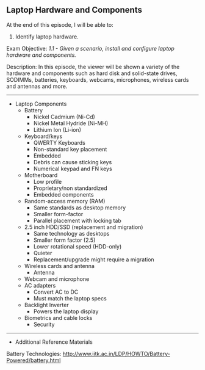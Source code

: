 ## Laptop Hardware and Components

At the end of this episode, I will be able to:

1. Identify laptop hardware.

Exam Objective: *1.1 - Given a scenario, install and configure laptop hardware and components.*

Description: In this episode, the viewer will be shown a variety of the hardware and components such as hard disk and solid-state drives, SODIMMs, batteries, keyboards, webcams, microphones, wireless cards and antennas and more.

-----------------------------------------------------------

* Laptop Components
	+ Battery
		- Nickel Cadmium (Ni-Cd)
		- Nickel Metal Hydride (Ni-MH)
		- Lithium Ion (Li-ion)
	+ Keyboard/keys
		- QWERTY Keyboards
		- Non-standard key placement
		- Embedded
		- Debris can cause sticking keys
		- Numerical keypad and FN keys
	+ Motherboard
		- Low profile
		- Proprietary/non standardized
		- Embedded components
	+ Random-access memory (RAM)
		- Same standards as desktop memory
		- Smaller form-factor
		- Parallel placement with locking tab
	+ 2.5 inch HDD/SSD \(replacement and migration\)
		- Same technology as desktops
		- Smaller form factor \(2.5\)
		- Lower rotational speed \(HDD-only\)
		- Quieter
		- Replacement/upgrade might require a migration
	+ Wireless cards and antenna
		- Antenna
	+ Webcam and microphone
	+ AC adapters
		- Convert AC to DC
		- Must match the laptop specs
	+ Backlight Inverter
		- Powers the laptop display
	+ Biometrics and cable locks
		- Security

------------------------------------------------------------

* Additional Reference Materials

Battery Technologies: http://www.iitk.ac.in/LDP/HOWTO/Battery-Powered/battery.html
